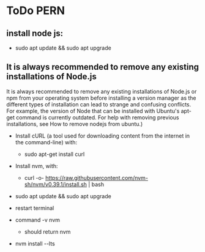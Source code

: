 # ToDo PERN

## install node js:
* sudo apt update && sudo apt upgrade

## It is always recommended to remove any existing installations of Node.js 

It is always recommended to remove any existing installations of Node.js or npm from your operating system before installing a version manager as the different types of installation can lead to strange and confusing conflicts. For example, the version of Node that can be installed with Ubuntu's apt-get command is currently outdated. For help with removing previous installations, see How to remove nodejs from ubuntu.)

* Install cURL (a tool used for downloading content from the internet in the command-line) with: 
    * sudo apt-get install curl

* Install nvm, with: 
    * curl -o- https://raw.githubusercontent.com/nvm-sh/nvm/v0.39.1/install.sh | bash

* sudo apt update && sudo apt upgrade
* restart terminal 
* command -v nvm 
    * should return nvm
* nvm install --lts